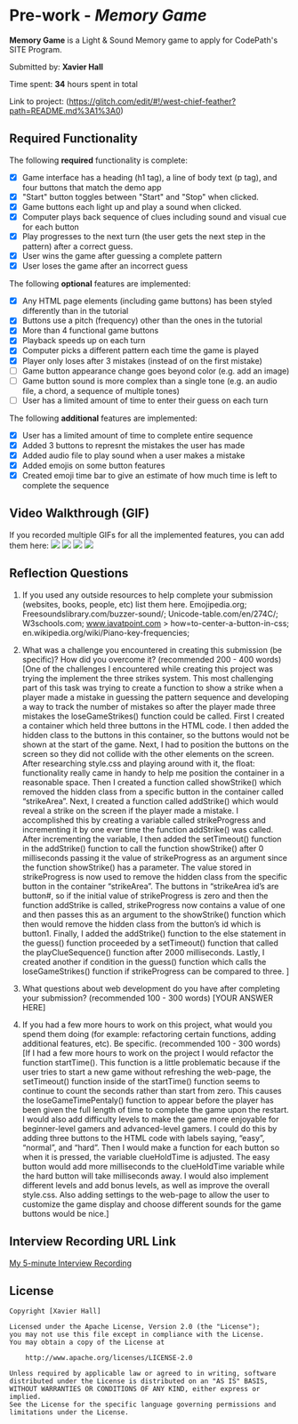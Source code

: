 # Pre-work - *Memory Game*

**Memory Game** is a Light & Sound Memory game to apply for CodePath's SITE Program. 

Submitted by: **Xavier Hall**

Time spent: **34** hours spent in total

Link to project: (https://glitch.com/edit/#!/west-chief-feather?path=README.md%3A1%3A0)

## Required Functionality

The following **required** functionality is complete:

* [x] Game interface has a heading (h1 tag), a line of body text (p tag), and four buttons that match the demo app
* [x] "Start" button toggles between "Start" and "Stop" when clicked. 
* [x] Game buttons each light up and play a sound when clicked. 
* [x] Computer plays back sequence of clues including sound and visual cue for each button
* [x] Play progresses to the next turn (the user gets the next step in the pattern) after a correct guess. 
* [x] User wins the game after guessing a complete pattern
* [x] User loses the game after an incorrect guess

The following **optional** features are implemented:

* [x] Any HTML page elements (including game buttons) has been styled differently than in the tutorial
* [x] Buttons use a pitch (frequency) other than the ones in the tutorial
* [x] More than 4 functional game buttons
* [x] Playback speeds up on each turn
* [x] Computer picks a different pattern each time the game is played
* [x] Player only loses after 3 mistakes (instead of on the first mistake)
* [ ] Game button appearance change goes beyond color (e.g. add an image)
* [ ] Game button sound is more complex than a single tone (e.g. an audio file, a chord, a sequence of multiple tones)
* [ ] User has a limited amount of time to enter their guess on each turn

The following **additional** features are implemented:

- [x] User has a limited amount of time to complete entire sequence
- [x] Added 3 buttons to represnt the mistakes the user has made
- [x] Added audio file to play sound when a user makes a mistake
- [x] Added emojis on some button features
- [x] Created emoji time bar to give an estimate of how much time is left to complete the sequence

## Video Walkthrough (GIF)

If you recorded multiple GIFs for all the implemented features, you can add them here:
![](http://g.recordit.co/KNnW0iFN1I.gif)
![](http://g.recordit.co/w4iHBK0VFM.gif)
![](http://g.recordit.co/EBYzxcfL2G.gif)
![](http://g.recordit.co/e6UkDGJzrJ.gif)

## Reflection Questions
1. If you used any outside resources to help complete your submission (websites, books, people, etc) list them here. 
Emojipedia.org;
Freesoundslibrary.com/buzzer-sound/;
Unicode-table.com/en/274C/;
W3schools.com;
www.javatpoint.com > how=to-center-a-button-in-css;
en.wikipedia.org/wiki/Piano-key-frequencies;


2. What was a challenge you encountered in creating this submission (be specific)? How did you overcome it? (recommended 200 - 400 words) 
[One of the challenges I encountered while creating this project was trying the implement the three strikes system. This most challenging part of this task was trying to create a function to show a strike when a player made a mistake in guessing the pattern sequence and developing a way to track the number of mistakes so after the player made three mistakes the loseGameStrikes() function could be called. First I created a container which held three buttons in the HTML code. I then added the hidden class to the buttons in this container, so the buttons would not be shown at the start of the game. Next, I had to position the buttons on the screen so they did not collide with the other elements on the screen. After researching style.css and playing around with it, the float: functionality really came in handy to help me position the container in a reasonable space. Then I created a function called showStrike() which removed the hidden class from a specific button in the container called “strikeArea”. Next, I created a function called addStrike() which  would reveal a strike on the screen if the player made a mistake. I accomplished this by creating a variable called strikeProgress and incrementing it by one ever time the function addStrike() was called. After incrementing the variable, I then added the setTimeout() function in the addStrike() function to call the function showStrike() after 0 milliseconds passing it the value of strikeProgress as an argument since the function showStrike() has a parameter. The value stored in strikeProgress is now used to remove the hidden class from the specific button in the container “strikeArea”. The buttons in “strikeArea  id’s are button#, so if the initial value of strikeProgress is zero and then the function addStrike is called, strikeProgress now contains a value of one and then passes this as an argument to the showStrike() function which then would remove the hidden class from the button’s id which is button1. Finally, I added the addStrike() function to the else statement in the guess() function proceeded by a setTimeout() function that called the playClueSequence() function after 2000 milliseconds. Lastly, I created another if condition in the guess() function which calls the loseGameStrikes() function if strikeProgress can be compared to three.  ]

3. What questions about web development do you have after completing your submission? (recommended 100 - 300 words) 
[YOUR ANSWER HERE]

4. If you had a few more hours to work on this project, what would you spend them doing (for example: refactoring certain functions, adding additional features, etc). Be specific. (recommended 100 - 300 words) 
[If I had a few more hours to work on the project I would refactor the function startTime(). This function is a little problematic because if the user tries to start a new game without refreshing the web-page, the setTimeout() function inside of the startTime() function seems to continue to count the seconds rather than start from zero. This causes the loseGameTimePentaly() function to appear before the player has been given the full length of time to complete the game upon the restart. I would also add difficulty levels to make the game more enjoyable for beginner-level gamers and advanced-level gamers. I could do this by adding three buttons to the HTML code with labels saying, “easy”, “normal”, and “hard”. Then I would make a function for each button so when it is pressed, the variable clueHoldTime is adjusted. The easy button would add more milliseconds to the clueHoldTime variable while the hard button will take milliseconds away. I would also implement different levels and add bonus levels, as well as improve the overall style.css. Also adding settings to the web-page to allow the user to customize the game display and choose different sounds for the game buttons would be nice.]



## Interview Recording URL Link

[My 5-minute Interview Recording](your-link-here)


## License

    Copyright [Xavier Hall]

    Licensed under the Apache License, Version 2.0 (the "License");
    you may not use this file except in compliance with the License.
    You may obtain a copy of the License at

        http://www.apache.org/licenses/LICENSE-2.0

    Unless required by applicable law or agreed to in writing, software
    distributed under the License is distributed on an "AS IS" BASIS,
    WITHOUT WARRANTIES OR CONDITIONS OF ANY KIND, either express or implied.
    See the License for the specific language governing permissions and
    limitations under the License.
